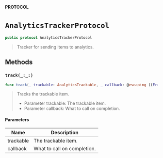 **PROTOCOL**

# `AnalyticsTrackerProtocol`

```swift
public protocol AnalyticsTrackerProtocol
```

> Tracker for sending items to analytics.

## Methods
### `track(_:_:)`

```swift
func track(_ trackable: AnalyticsTrackable, _ callback: @escaping ((Error?) -> Void))
```

> Tracks the trackable item.
> - Parameter trackable: The trackable item.
> - Parameter callback: What to call on completion.

#### Parameters

| Name | Description |
| ---- | ----------- |
| trackable | The trackable item. |
| callback | What to call on completion. |